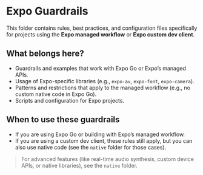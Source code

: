 # Expo Guardrails

This folder contains rules, best practices, and configuration files specifically for projects using the **Expo managed workflow** or **Expo custom dev client**.

## What belongs here?

- Guardrails and examples that work with Expo Go or Expo’s managed APIs.
- Usage of Expo-specific libraries (e.g., `expo-av`, `expo-font`, `expo-camera`).
- Patterns and restrictions that apply to the managed workflow (e.g., no custom native code in Expo Go).
- Scripts and configuration for Expo projects.

## When to use these guardrails

- If you are using Expo Go or building with Expo’s managed workflow.
- If you are using a custom dev client, these rules still apply, but you can also use native code (see the `native` folder for those cases).

> For advanced features (like real-time audio synthesis, custom device APIs, or native libraries), see the `native` folder.